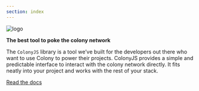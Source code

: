 ```yaml
---
section: index
---
```


![logo](/img/colony-js.png)

**The best tool to poke the colony network**

The `ColonyJS` library is a tool we’ve built for the developers out there who want to use Colony to power their projects. ColonyJS provides a simple and predictable interface to interact with the colony network directly. It fits neatly into your project and works with the rest of your stack.

[Read the docs](docs-quickstart/ "Docs")
